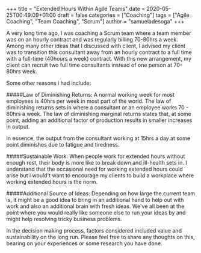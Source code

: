 +++
title = "Extended Hours Within Agile Teams"
date = 2020-05-25T00:49:09+01:00
draft = false
categories = ["Coaching"]
tags = ["Agile Coaching", "Team Coaching", "Scrum"]
author = "samueladesoga"
+++

A very long time ago, I was coaching a Scrum team where a team member was on an hourly contract and was regularly billing 70-80hrs a week. Among many other ideas that I discussed with client, I advised my client was to transition this consultant away from an hourly contract to a full time with a full-time (40hours a week) contract. With this new arrangement, my client can recruit two full time consultants instead of one person at 70-80hrs week. 

Some other reasons i had include: 

#####Law of Diminishing Returns: 
A normal working week for most employees is 40hrs per week in most part of the world. The law of diminishing returns sets in where a consultant or an employee works 70 - 80hrs a week.
The law of diminishing marginal returns states that, at some point, adding an additional factor of production results in smaller increases in output.

In essence, the output from the consultant working at 15hrs a day at some point diminishes due to fatigue and tiredness.

#####Sustainable Work: 
When people work for extended hours without enough rest, their body is more like to break down and ill-health sets in. I understand that the occasional need for working extended hours could arise but i would't want to encourage my clients to build a workplace where working extended hours is the norm.

#####Additional Source of Ideas: 
Depending on how large the current team is, it might be a good idea to bring in an additional hand to help out with work and also an additional brain with fresh ideas. We've all been at the point where you would really like someone else to run your ideas by and might help resolving tricky business problems.

In the decision making process, factors considered included value and sustainability on the long run. Please feel free to share any thoughts on this, bearing on your experiences or some research you have done.
